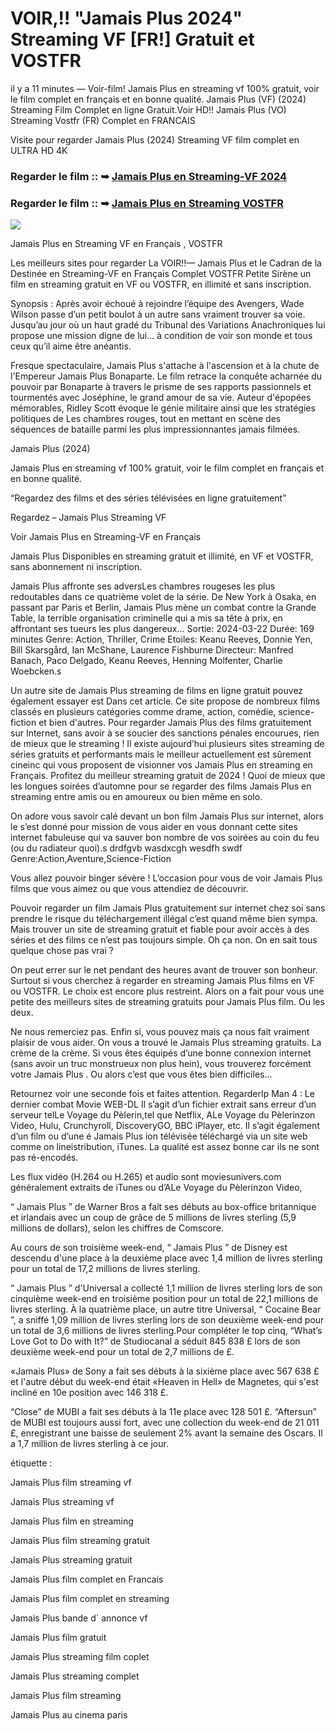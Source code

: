 # VOIR,!! "Jamais Plus 2024" Streaming VF [FR!] Gratuit et VOSTFR

il y a 11 minutes — Voir-film! Jamais Plus en streaming vf 100% gratuit, voir le film complet en français et en bonne qualité. Jamais Plus (VF) (2024) Streaming Film Complet en ligne Gratuit.Voir HD!! Jamais Plus (VO) Streaming Vostfr (FR) Complet en FRANCAIS

Visite pour regarder Jamais Plus (2024) Streaming VF film complet en ULTRA HD 4K

### Regarder le film :: ➥ [Jamais Plus en Streaming-VF 2024](https://t.co/Vv4akWmOpX)

### Regarder le film :: ➥ [Jamais Plus en Streaming VOSTFR](https://t.co/Vv4akWmOpX)

<p dir="auto"><a href="https://t.co/Vv4akWmOpX" title="PLAYNOW" rel="nofollow"><img src="https://i.imgur.com/jhNGoEt.gif" style="max-width: 100%;"></a></p>

Jamais Plus en Streaming VF en Français , VOSTFR

Les meilleurs sites pour regarder La VOIR!!— Jamais Plus et le Cadran de la Destinée en Streaming-VF en Français Complet VOSTFR Petite Sirène un film en streaming gratuit en VF ou VOSTFR, en illimité et sans inscription.

Synopsis : Après avoir échoué à rejoindre l’équipe des Avengers, Wade Wilson passe d’un petit boulot à un autre sans vraiment trouver sa voie. Jusqu’au jour où un haut gradé du Tribunal des Variations Anachroniques lui propose une mission digne de lui… à condition de voir son monde et tous ceux qu’il aime être anéantis.

Fresque spectaculaire, Jamais Plus s'attache à l'ascension et à la chute de l'Empereur Jamais Plus Bonaparte. Le film retrace la conquête acharnée du pouvoir par Bonaparte à travers le prisme de ses rapports passionnels et tourmentés avec Joséphine, le grand amour de sa vie. Auteur d'épopées mémorables, Ridley Scott évoque le génie militaire ainsi que les stratégies politiques de Les chambres rouges, tout en mettant en scène des séquences de bataille parmi les plus impressionnantes jamais filmées.

Jamais Plus (2024)

Jamais Plus en streaming vf 100% gratuit, voir le film complet en français et en bonne qualité.

“Regardez des films et des séries télévisées en ligne gratuitement”

Regardez – Jamais Plus Streaming VF

Voir Jamais Plus en Streaming-VF en Français

Jamais Plus Disponibles en streaming gratuit et illimité, en VF et VOSTFR, sans abonnement ni inscription.

Jamais Plus affronte ses adversLes chambres rougeses les plus redoutables dans ce quatrième volet de la série. De New York à Osaka, en passant par Paris et Berlin, Jamais Plus mène un combat contre la Grande Table, la terrible organisation criminelle qui a mis sa tête à prix, en affrontant ses tueurs les plus dangereux... Sortie: 2024-03-22 Durée: 169 minutes Genre: Action, Thriller, Crime Etoiles: Keanu Reeves, Donnie Yen, Bill Skarsgård, Ian McShane, Laurence Fishburne Directeur: Manfred Banach, Paco Delgado, Keanu Reeves, Henning Molfenter, Charlie Woebcken.s

Un autre site de Jamais Plus streaming de films en ligne gratuit pouvez également essayer est Dans cet article. Ce site propose de nombreux films classés en plusieurs catégories comme drame, action, comédie, science-fiction et bien d'autres. Pour regarder Jamais Plus des films gratuitement sur Internet, sans avoir à se soucier des sanctions pénales encourues, rien de mieux que le streaming ! Il existe aujourd’hui plusieurs sites streaming de séries gratuits et performants mais le meilleur actuellement est sûrement cineinc qui vous proposent de visionner vos Jamais Plus en streaming en Français. Profitez du meilleur streaming gratuit de 2024 ! Quoi de mieux que les longues soirées d’automne pour se regarder des films Jamais Plus en streaming entre amis ou en amoureux ou bien même en solo.

On adore vous savoir calé devant un bon film Jamais Plus sur internet, alors le s’est donné pour mission de vous aider en vous donnant cette sites internet fabuleuse qui va sauver bon nombre de vos soirées au coin du feu (ou du radiateur quoi).s drdfgvb wasdxcgh wesdfh swdf Genre:Action,Aventure,Science-Fiction

Vous allez pouvoir binger sévère ! L’occasion pour vous de voir Jamais Plus films que vous aimez ou que vous attendiez de découvrir.

Pouvoir regarder un film Jamais Plus gratuitement sur internet chez soi sans prendre le risque du téléchargement illégal c’est quand même bien sympa. Mais trouver un site de streaming gratuit et fiable pour avoir accès à des séries et des films ce n’est pas toujours simple. Oh ça non. On en sait tous quelque chose pas vrai ?

On peut errer sur le net pendant des heures avant de trouver son bonheur. Surtout si vous cherchez à regarder en streaming Jamais Plus films en VF ou VOSTFR. Le choix est encore plus restreint. Alors on a fait pour vous une petite des meilleurs sites de streaming gratuits pour Jamais Plus film. Ou les deux.

Ne nous remerciez pas. Enfin si, vous pouvez mais ça nous fait vraiment plaisir de vous aider. On vous a trouvé le Jamais Plus streaming gratuits. La crème de la crème. Si vous êtes équipés d’une bonne connexion internet (sans avoir un truc monstrueux non plus hein), vous trouverez forcément votre Jamais Plus . Ou alors c’est que vous êtes bien difficiles…

Retournez voir une seconde fois et faites attention. RegarderIp Man 4 : Le dernier combat Movie WEB-DL Il s’agit d’un fichier extrait sans erreur d’un serveur telLe Voyage du Pèlerin,tel que Netflix, ALe Voyage du Pèlerinzon Video, Hulu, Crunchyroll, DiscoveryGO, BBC iPlayer, etc. Il s’agit également d’un film ou d’une é Jamais Plus ion télévisée téléchargé via un site web comme on lineistribution, iTunes. La qualité est assez bonne car ils ne sont pas ré-encodés.

Les flux vidéo (H.264 ou H.265) et audio sont moviesunivers.com généralement extraits de iTunes ou d’ALe Voyage du Pèlerinzon Video,

“ Jamais Plus ” de Warner Bros a fait ses débuts au box-office britannique et irlandais avec un coup de grâce de 5 millions de livres sterling (5,9 millions de dollars), selon les chiffres de Comscore.

Au cours de son troisième week-end, “ Jamais Plus ” de Disney est descendu d'une place à la deuxième place avec 1,4 million de livres sterling pour un total de 17,2 millions de livres sterling.

“ Jamais Plus ” d'Universal a collecté 1,1 million de livres sterling lors de son cinquième week-end en troisième position pour un total de 22,1 millions de livres sterling. À la quatrième place, un autre titre Universal, “ Cocaine Bear ”, a sniffé 1,09 million de livres sterling lors de son deuxième week-end pour un total de 3,6 millions de livres sterling.Pour compléter le top cinq, “What’s Love Got to Do with It?” de Studiocanal a séduit 845 838 £ lors de son deuxième week-end pour un total de 2,7 millions de £.

«Jamais Plus» de Sony a fait ses débuts à la sixième place avec 567 638 £ et l'autre début du week-end était «Heaven in Hell» de Magnetes, qui s'est incliné en 10e position avec 146 318 £.

“Close” de MUBI a fait ses débuts à la 11e place avec 128 501 £. “Aftersun” de MUBI est toujours aussi fort, avec une collection du week-end de 21 011 £, enregistrant une baisse de seulement 2% avant la semaine des Oscars. Il a 1,7 million de livres sterling à ce jour.

étiquette :

Jamais Plus film streaming vf

Jamais Plus streaming vf

Jamais Plus film en streaming

Jamais Plus film streaming gratuit

Jamais Plus streaming gratuit

Jamais Plus film complet en Francais

Jamais Plus film complet en streaming

Jamais Plus bande d` annonce vf

Jamais Plus film gratuit

Jamais Plus streaming film coplet

Jamais Plus streaming complet

Jamais Plus film streaming

Jamais Plus au cinema paris
